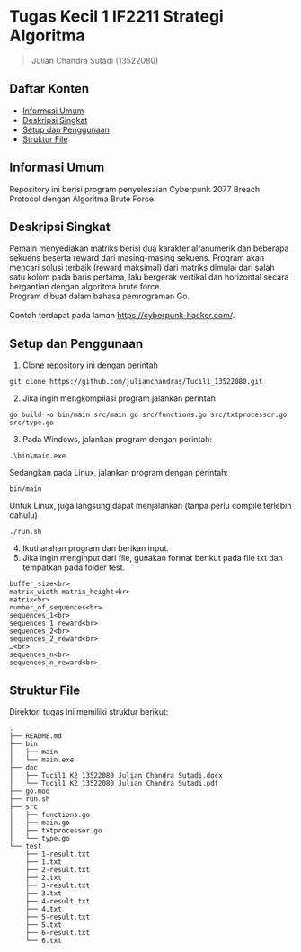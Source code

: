 # Tugas Kecil 1 IF2211 Strategi Algoritma
> Julian Chandra Sutadi (13522080)

## Daftar Konten
* [Informasi Umum](#informasi-umum)
* [Deskripsi Singkat](#deskripsi-singkat)
* [Setup dan Penggunaan](#setup-dan-penggunaan)
* [Struktur File](#struktur-file)

## Informasi Umum
Repository ini berisi program penyelesaian Cyberpunk 2077 Breach Protocol dengan Algoritma Brute Force.

## Deskripsi Singkat
Pemain menyediakan matriks berisi dua karakter alfanumerik dan beberapa sekuens beserta reward dari masing-masing sekuens. Program akan mencari solusi terbaik (reward maksimal) dari matriks dimulai dari salah satu kolom pada baris pertama, lalu bergerak vertikal dan horizontal secara bergantian dengan algoritma brute force.<br>Program dibuat dalam bahasa pemrograman Go.<br><br>Contoh terdapat pada laman https://cyberpunk-hacker.com/.

## Setup dan Penggunaan
1. Clone repository ini dengan perintah
```
git clone https://github.com/julianchandras/Tucil1_13522080.git
```
2. Jika ingin mengkompilasi program jalankan perintah
```
go build -o bin/main src/main.go src/functions.go src/txtprocessor.go src/type.go
```
3. Pada Windows, jalankan program dengan perintah:
```
.\bin\main.exe
```
Sedangkan pada Linux, jalankan program dengan perintah:
```
bin/main
```
Untuk Linux, juga langsung dapat menjalankan (tanpa perlu compile terlebih dahulu)
```
./run.sh
```
4. Ikuti arahan program dan berikan input.
5. Jika ingin menginput dari file, gunakan format berikut pada file txt dan tempatkan pada folder test.

```
buffer_size<br>
matrix_width matrix_height<br>
matrix<br>
number_of_sequences<br>
sequences_1<br>
sequences_1_reward<br>
sequences_2<br>
sequences_2_reward<br>
…<br>
sequences_n<br>
sequences_n_reward<br>
```

## Struktur File
Direktori tugas ini memiliki struktur berikut:
```
.
├── README.md
├── bin
│   ├── main
│   └── main.exe
├── doc
│   ├── Tucil1_K2_13522080_Julian Chandra Sutadi.docx
│   └── Tucil1_K2_13522080_Julian Chandra Sutadi.pdf
├── go.mod
├── run.sh
├── src
│   ├── functions.go
│   ├── main.go
│   ├── txtprocessor.go
│   └── type.go
└── test
    ├── 1-result.txt
    ├── 1.txt
    ├── 2-result.txt
    ├── 2.txt
    ├── 3-result.txt
    ├── 3.txt
    ├── 4-result.txt
    ├── 4.txt
    ├── 5-result.txt
    ├── 5.txt
    ├── 6-result.txt
    └── 6.txt
```
